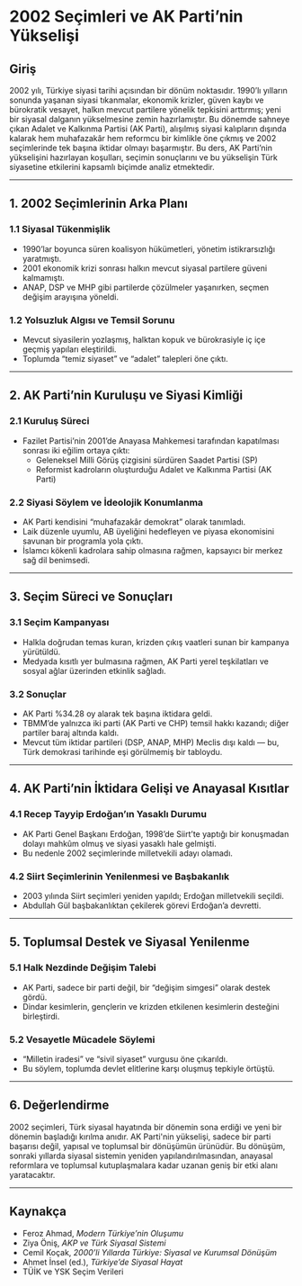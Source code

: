 # 2002 Seçimleri ve AK Parti’nin Yükselişi

## Giriş

2002 yılı, Türkiye siyasi tarihi açısından bir dönüm noktasıdır. 1990’lı yılların sonunda yaşanan siyasi tıkanmalar, ekonomik krizler, güven kaybı ve bürokratik vesayet, halkın mevcut partilere yönelik tepkisini arttırmış; yeni bir siyasal dalganın yükselmesine zemin hazırlamıştır. Bu dönemde sahneye çıkan Adalet ve Kalkınma Partisi (AK Parti), alışılmış siyasi kalıpların dışında kalarak hem muhafazakâr hem reformcu bir kimlikle öne çıkmış ve 2002 seçimlerinde tek başına iktidar olmayı başarmıştır. Bu ders, AK Parti’nin yükselişini hazırlayan koşulları, seçimin sonuçlarını ve bu yükselişin Türk siyasetine etkilerini kapsamlı biçimde analiz etmektedir.

---

## 1. 2002 Seçimlerinin Arka Planı

### 1.1 Siyasal Tükenmişlik

- 1990’lar boyunca süren koalisyon hükümetleri, yönetim istikrarsızlığı yaratmıştı.
- 2001 ekonomik krizi sonrası halkın mevcut siyasal partilere güveni kalmamıştı.
- ANAP, DSP ve MHP gibi partilerde çözülmeler yaşanırken, seçmen değişim arayışına yöneldi.

### 1.2 Yolsuzluk Algısı ve Temsil Sorunu

- Mevcut siyasilerin yozlaşmış, halktan kopuk ve bürokrasiyle iç içe geçmiş yapıları eleştirildi.
- Toplumda “temiz siyaset” ve “adalet” talepleri öne çıktı.

---

## 2. AK Parti’nin Kuruluşu ve Siyasi Kimliği

### 2.1 Kuruluş Süreci

- Fazilet Partisi’nin 2001’de Anayasa Mahkemesi tarafından kapatılması sonrası iki eğilim ortaya çıktı:
  - Geleneksel Milli Görüş çizgisini sürdüren Saadet Partisi (SP)
  - Reformist kadroların oluşturduğu Adalet ve Kalkınma Partisi (AK Parti)

### 2.2 Siyasi Söylem ve İdeolojik Konumlanma

- AK Parti kendisini “muhafazakâr demokrat” olarak tanımladı.
- Laik düzenle uyumlu, AB üyeliğini hedefleyen ve piyasa ekonomisini savunan bir programla yola çıktı.
- İslamcı kökenli kadrolara sahip olmasına rağmen, kapsayıcı bir merkez sağ dil benimsedi.

---

## 3. Seçim Süreci ve Sonuçları

### 3.1 Seçim Kampanyası

- Halkla doğrudan temas kuran, krizden çıkış vaatleri sunan bir kampanya yürütüldü.
- Medyada kısıtlı yer bulmasına rağmen, AK Parti yerel teşkilatları ve sosyal ağlar üzerinden etkinlik sağladı.

### 3.2 Sonuçlar

- AK Parti %34.28 oy alarak tek başına iktidara geldi.
- TBMM’de yalnızca iki parti (AK Parti ve CHP) temsil hakkı kazandı; diğer partiler baraj altında kaldı.
- Mevcut tüm iktidar partileri (DSP, ANAP, MHP) Meclis dışı kaldı — bu, Türk demokrasi tarihinde eşi görülmemiş bir tabloydu.

---

## 4. AK Parti’nin İktidara Gelişi ve Anayasal Kısıtlar

### 4.1 Recep Tayyip Erdoğan’ın Yasaklı Durumu

- AK Parti Genel Başkanı Erdoğan, 1998’de Siirt’te yaptığı bir konuşmadan dolayı mahkûm olmuş ve siyasi yasaklı hale gelmişti.
- Bu nedenle 2002 seçimlerinde milletvekili adayı olamadı.

### 4.2 Siirt Seçimlerinin Yenilenmesi ve Başbakanlık

- 2003 yılında Siirt seçimleri yeniden yapıldı; Erdoğan milletvekili seçildi.
- Abdullah Gül başbakanlıktan çekilerek görevi Erdoğan’a devretti.

---

## 5. Toplumsal Destek ve Siyasal Yenilenme

### 5.1 Halk Nezdinde Değişim Talebi

- AK Parti, sadece bir parti değil, bir “değişim simgesi” olarak destek gördü.
- Dindar kesimlerin, gençlerin ve krizden etkilenen kesimlerin desteğini birleştirdi.

### 5.2 Vesayetle Mücadele Söylemi

- “Milletin iradesi” ve “sivil siyaset” vurgusu öne çıkarıldı.
- Bu söylem, toplumda devlet elitlerine karşı oluşmuş tepkiyle örtüştü.

---

## 6. Değerlendirme

2002 seçimleri, Türk siyasal hayatında bir dönemin sona erdiği ve yeni bir dönemin başladığı kırılma anıdır. AK Parti'nin yükselişi, sadece bir parti başarısı değil, yapısal ve toplumsal bir dönüşümün ürünüdür. Bu dönüşüm, sonraki yıllarda siyasal sistemin yeniden yapılandırılmasından, anayasal reformlara ve toplumsal kutuplaşmalara kadar uzanan geniş bir etki alanı yaratacaktır.

---

## Kaynakça

- Feroz Ahmad, _Modern Türkiye’nin Oluşumu_
- Ziya Öniş, _AKP ve Türk Siyasal Sistemi_
- Cemil Koçak, _2000’li Yıllarda Türkiye: Siyasal ve Kurumsal Dönüşüm_
- Ahmet İnsel (ed.), _Türkiye’de Siyasal Hayat_
- TÜİK ve YSK Seçim Verileri
